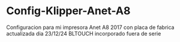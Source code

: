 # Config-Klipper-Anet-A8
Configuracion para mi impresora Anet A8 2017 con placa de fabrica actualizada dia 23/12/24
BLTOUCH incorporado fuera de serie
